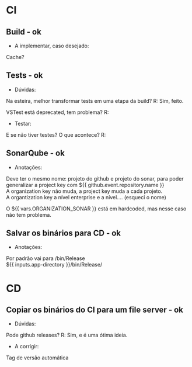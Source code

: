 # CI

## Build - ok

- A implementar, caso desejado:

Cache?

## Tests - ok

- Dúvidas:

Na esteira, melhor transformar tests em uma etapa da build? R: Sim, feito. <br>

VSTest está deprecated, tem problema? R:

- Testar:

E se não tiver testes? O que acontece? R: 


## SonarQube - ok

- Anotações:

Deve ter o mesmo nome: projeto do github e projeto do sonar, para poder generalizar a project key com ${{ github.event.repository.name }} <br>
A organization key não muda, a project key muda a cada projeto. <br>
A organtization key a nível enterprise e a nível.... (esqueci o nome) <br>

O ${{ vars.ORGANIZATION_SONAR }} está em hardcoded, mas nesse caso não tem problema.

## Salvar os binários para CD - ok

- Anotações:

Por padrão vai para /bin/Release <br>
${{ inputs.app-directory }}/bin/Release/

# CD

## Copiar os binários do CI para um file server - ok

- Dúvidas:

Pode github releases? R: Sim, e é uma ótima ideia.

- A corrigir:

Tag de versão automática